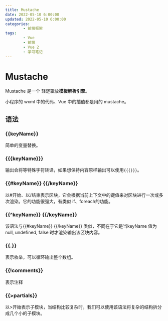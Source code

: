 ```yaml
---
title: Mustache
date: 2022-05-10 6:00:00
updated: 2022-05-10 6:00:00
categories:
        - 前端框架
tags:
        - Vue
        - 前端
        - Vue 2
        - 学习笔记
---
```


# Mustache

Mustache 是一个 轻逻辑放**模板解析引擎**。

小程序的 wxml 中的代码、Vue 中的插值都是用的 mustache。

## 语法

### {{keyName}}

简单的变量替换。

### {{{keyName}}}

输出会将等特殊字符转译，如果想保持内容原样输出可以使用`{{{}}}`。

### {{\#keyName}} {{/keyName}}

以#开始、以/结束表示区块，它会根据当前上下文中的键值来对区块进行一次或多次渲染。它的功能很强大，有类似 if、foreach的功能。

### {{^keyName}} {{/keyName}}

该语法与{{#keyName}} {{/keyName}} 类似，不同在于它是当keyName 值为 null, undefined, false 时才渲染输出该区块内容。

### {{.}}

表示枚举，可以循环输出整个数组。

### {{!comments}}

表示注释

### {{>partials}}

以>开始表示子模块，当结构比较复杂时，我们可以使用该语法将复杂的结构拆分成几个小的子模块。

